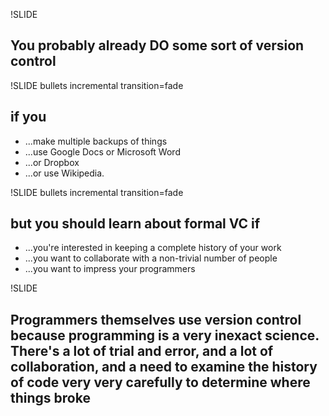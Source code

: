 !SLIDE
## You probably already DO some sort of version control ##

!SLIDE bullets incremental transition=fade
## if you ##
* ...make multiple backups of things
* ...use Google Docs or Microsoft Word
* ...or Dropbox
* ...or use Wikipedia.

!SLIDE bullets incremental transition=fade
## but you should learn about formal VC if ##
* ...you're interested in keeping a complete history of your work
* ...you want to collaborate with a non-trivial number of people
* ...you want to impress your programmers

!SLIDE
## Programmers themselves use version control because programming is a very inexact science. There's a lot of trial and error, and a lot of collaboration, and a need to examine the history of code very very carefully to determine where things broke ##
